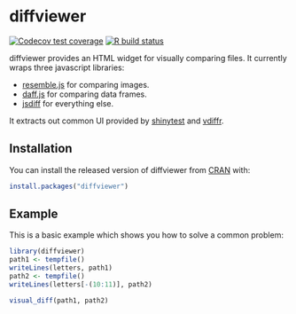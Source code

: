 
<!-- README.md is generated from README.Rmd. Please edit that file -->

# diffviewer

<!-- badges: start -->

[![Codecov test
coverage](https://codecov.io/gh/r-lib/diffviewer/branch/master/graph/badge.svg)](https://codecov.io/gh/r-lib/diffviewer?branch=master)
[![R build
status](https://github.com/r-lib/diffviewer/workflows/R-CMD-check/badge.svg)](https://github.com/r-lib/diffviewer/actions)
<!-- badges: end -->

diffviewer provides an HTML widget for visually comparing files. It
currently wraps three javascript libraries:

-   [resemble.js](https://rsmbl.github.io/Resemble.js/) for comparing
    images.
-   [daff.js](https://paulfitz.github.io/daff/) for comparing data
    frames.
-   [jsdiff](https://github.com/kpdecker/jsdiff) for everything else.

It extracts out common UI provided by
[shinytest](https://rstudio.github.io/shinytest/index.html) and
[vdiffr](https://vdiffr.r-lib.org).

## Installation

You can install the released version of diffviewer from
[CRAN](https://CRAN.R-project.org) with:

``` r
install.packages("diffviewer")
```

## Example

This is a basic example which shows you how to solve a common problem:

``` r
library(diffviewer)
path1 <- tempfile()
writeLines(letters, path1)
path2 <- tempfile()
writeLines(letters[-(10:11)], path2)

visual_diff(path1, path2)
```
